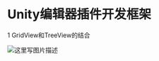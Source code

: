 # Unity编辑器插件开发框架

1 GridView和TreeView的结合

![这里写图片描述](https://github.com/zengdelang/test/raw/master/Images/projectView.png)
